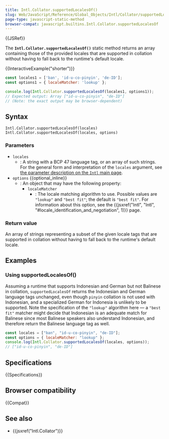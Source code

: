 ```yaml
---
title: Intl.Collator.supportedLocalesOf()
slug: Web/JavaScript/Reference/Global_Objects/Intl/Collator/supportedLocalesOf
page-type: javascript-static-method
browser-compat: javascript.builtins.Intl.Collator.supportedLocalesOf
---
```


{{JSRef}}

The **`Intl.Collator.supportedLocalesOf()`** static method returns an array containing those of the provided locales that are supported in collation without having to fall back to the runtime's default locale.

{{InteractiveExample("shorter")}}

```js interactive-example
const locales1 = ['ban', 'id-u-co-pinyin', 'de-ID'];
const options1 = { localeMatcher: 'lookup' };

console.log(Intl.Collator.supportedLocalesOf(locales1, options1));
// Expected output: Array ["id-u-co-pinyin", "de-ID"]
// (Note: the exact output may be browser-dependent)

```

## Syntax

```js-nolint
Intl.Collator.supportedLocalesOf(locales)
Intl.Collator.supportedLocalesOf(locales, options)
```

### Parameters

- `locales`
  - : A string with a BCP 47 language tag, or an array of such strings. For the general form and interpretation of the `locales` argument, see [the parameter description on the `Intl` main page](/en-US/docs/Web/JavaScript/Reference/Global_Objects/Intl#locales_argument).
- `options` {{optional_inline}}
  - : An object that may have the following property:
    - `localeMatcher`
      - : The locale matching algorithm to use. Possible values are `"lookup"` and `"best fit"`; the default is `"best fit"`. For information about this option, see the {{jsxref("Intl", "Intl", "#locale_identification_and_negotiation", 1)}} page.

### Return value

An array of strings representing a subset of the given locale tags that are supported in collation without having to fall back to the runtime's default locale.

## Examples

### Using supportedLocalesOf()

Assuming a runtime that supports Indonesian and German but not Balinese in collation, `supportedLocalesOf` returns the Indonesian and German language tags unchanged, even though `pinyin` collation is not used with Indonesian, and a specialized German for Indonesia is unlikely to be supported. Note the specification of the `"lookup"` algorithm here — a `"best fit"` matcher might decide that Indonesian is an adequate match for Balinese since most Balinese speakers also understand Indonesian, and therefore return the Balinese language tag as well.

```js
const locales = ["ban", "id-u-co-pinyin", "de-ID"];
const options = { localeMatcher: "lookup" };
console.log(Intl.Collator.supportedLocalesOf(locales, options));
// ["id-u-co-pinyin", "de-ID"]
```

## Specifications

{{Specifications}}

## Browser compatibility

{{Compat}}

## See also

- {{jsxref("Intl.Collator")}}
